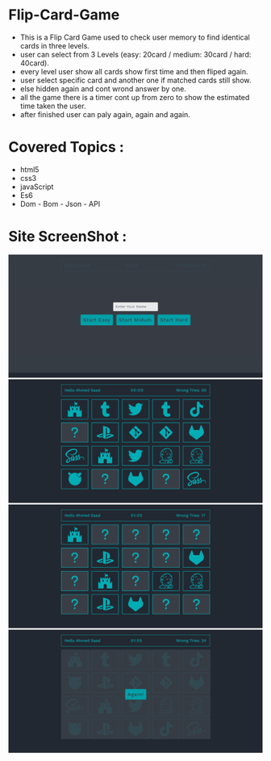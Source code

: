 # Flip-Card-Game
- This is a Flip Card Game used to check user memory to find identical cards in three levels.
- user can select from 3 Levels (easy: 20card / medium: 30card / hard: 40card).
- every level user show all cards show first time and then fliped again.
- user select specific card and another one if matched cards still show.
- else hidden again and cont wrond answer by one.
- all the game there is a timer cont up from zero to show the estimated time taken the user.
- after finished user can paly again, again and again. 
# Covered Topics :
- html5
- css3
- javaScript
- Es6
- Dom - Bom - Json - API
# Site ScreenShot :
![](Memory-Game-App-Design-1.png)
![](Memory-Game-App-Design-2.png)
![](Memory-Game-App-Design-3.png)
![](Memory-Game-App-Design-4.png)
